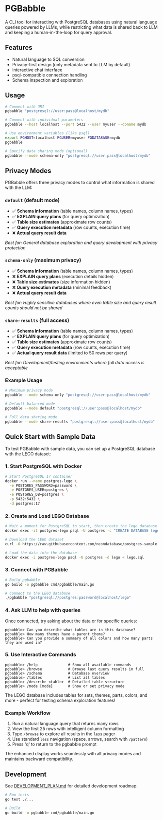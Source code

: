 # PGBabble

A CLI tool for interacting with PostgreSQL databases using natural language queries powered by LLMs, while restricting what data is shared back to LLM and keeping a human-in-the-loop for query approval.

## Features

- Natural language to SQL conversion
- Privacy-first design (only metadata sent to LLM by default)
- Interactive chat interface
- psql-compatible connection handling
- Schema inspection and exploration

## Usage

```bash
# Connect with URI
pgbabble "postgresql://user:pass@localhost/mydb"

# Connect with individual parameters
pgbabble --host localhost --port 5432 --user myuser --dbname mydb

# Use environment variables (like psql)
export PGHOST=localhost PGUSER=myuser PGDATABASE=mydb
pgbabble

# Specify data sharing mode (optional)
pgbabble --mode schema-only "postgresql://user:pass@localhost/mydb"
```

## Privacy Modes

PGBabble offers three privacy modes to control what information is shared with the LLM:

### `default` (default mode)
- ✅ **Schema information** (table names, column names, types)
- ✅ **EXPLAIN query plans** (for query optimization)
- ✅ **Table size estimates** (approximate row counts)
- ✅ **Query execution metadata** (row counts, execution time)
- ❌ **Actual query result data**

*Best for: General database exploration and query development with privacy protection*

### `schema-only` (maximum privacy)
- ✅ **Schema information** (table names, column names, types)
- ❌ **EXPLAIN query plans** (execution details hidden)
- ❌ **Table size estimates** (size information hidden)
- ❌ **Query execution metadata** (minimal feedback)
- ❌ **Actual query result data**

*Best for: Highly sensitive databases where even table size and query result counts should not be shared*

### `share-results` (full access)
- ✅ **Schema information** (table names, column names, types)
- ✅ **EXPLAIN query plans** (for query optimization)
- ✅ **Table size estimates** (approximate row counts)
- ✅ **Query execution metadata** (row counts, execution time)
- ✅ **Actual query result data** (limited to 50 rows per query)

*Best for: Development/testing environments where full data access is acceptable*

### Example Usage
```bash
# Maximum privacy mode
pgbabble --mode schema-only "postgresql://user:pass@localhost/mydb"

# Default balanced mode
pgbabble --mode default "postgresql://user:pass@localhost/mydb"

# Full data sharing mode  
pgbabble --mode share-results "postgresql://user:pass@localhost/mydb"
```

## Quick Start with Sample Data

To test PGBabble with sample data, you can set up a PostgreSQL database with the LEGO dataset:

### 1. Start PostgreSQL with Docker

```bash
# Start PostgreSQL 17 container
docker run --name postgres-lego \
  -e POSTGRES_PASSWORD=password \
  -e POSTGRES_USER=postgres \
  -e POSTGRES_DB=postgres \
  -p 5432:5432 \
  -d postgres:17
```

### 2. Create and Load LEGO Database

```bash
# Wait a moment for PostgreSQL to start, then create the lego database
docker exec -it postgres-lego psql -U postgres -c "CREATE DATABASE lego;"

# Download the LEGO dataset
curl -O https://raw.githubusercontent.com/neondatabase/postgres-sample-dbs/main/lego.sql

# Load the data into the database
docker exec -i postgres-lego psql -U postgres -d lego < lego.sql
```

### 3. Connect with PGBabble

```bash
# Build pgbabble
go build -o pgbabble cmd/pgbabble/main.go

# Connect to the LEGO database
./pgbabble "postgresql://postgres:password@localhost/lego"
```

### 4. Ask LLM to help with queries

Once connected, try asking about the data or for specific queries:
```
pgbabble> Can you describe what tables are in this database?
pgbabble> How many themes have a parent theme?
pgbabble> Can you provide a summary of all colors and how many parts they are used in?
```

### 5. Use Interactive Commands
```
pgbabble> /help              # Show all available commands
pgbabble> /browse            # Browse last query results in full
pgbabble> /schema            # Database overview  
pgbabble> /tables            # List all tables
pgbabble> /describe <table>  # Detailed table structure
pgbabble> /mode [mode]       # Show or set privacy mode
```

The LEGO database includes tables for sets, themes, parts, colors, and more - perfect for testing schema exploration features!


### Example Workflow
1. Run a natural language query that returns many rows
2. View the first 25 rows with intelligent column formatting
3. Type `/browse` to explore all results in the `less` pager
4. Use standard `less` navigation (space, arrows, search with `/pattern`)
5. Press 'q' to return to the pgbabble prompt

The enhanced display works seamlessly with all privacy modes and maintains backward compatibility.

## Development

See [DEVELOPMENT_PLAN.md](DEVELOPMENT_PLAN.md) for detailed development roadmap.

```bash
# Run tests
go test ./...

# Build
go build -o pgbabble cmd/pgbabble/main.go
```
